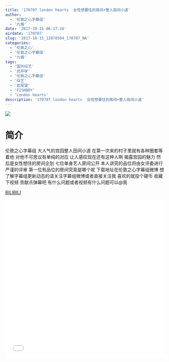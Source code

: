 ```yaml
---
title: '170707 london hearts  女性想要住的房间+整人田间小道'
author: 
  - '伦敦之心字幕组'
  - '九條'
date: '2017-10-15 06:17:16'
airdate: '170707'
slug: '2017-10-15_12078504_170707_NA'
categories: 
  - '伦敦之心'
  - '伦敦之心字幕组'
  - '九條'
tags: 
  - '国外综艺'
  - '武井咲'
  - '伦敦之心字幕组'
  - '综艺'
  - '岩尾望'
  - 'FISHBOY'
  - 'London hearts'
description: '170707 london hearts  女性想要住的房间+整人田间小道'
---
```


![](https://i.imgur.com/5k8Ltvt.jpg)

# 简介  
伦敦之心字幕组
大人气的宫园整人田间小道 在第一次来的村子里就有各种圈套等着他 对他不可思议有单纯的对应 让人感叹现在还有这种人啊 揭露宫园的魅力 然后是女性想住的房间企划  七位单身艺人房间公开 本人讲究的品位将由女评委进行严谨的评审 第一位有品位的房间究竟是哪个呢 下载地址在伦敦之心字幕组微博 想了解字幕组更新动态的请关注字幕组微博或者直接关注我 喜欢的就投个硬币 收藏下视频 贡献点弹幕吧 有什么问题或者视频有什么问题可以@我

  [BILIBILI](https://www.bilibili.com/video/av12078504/)


  <iframe src="//www.bilibili.com/html/html5player.html?cid=19925597&aid=12078504" width="100%" height="500" frameborder="0" allowfullscreen="allowfullscreen"></iframe>

